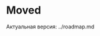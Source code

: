 ﻿<!-- neira:meta
id: NEI-20250904-121010-docs-roadmap-redirect
intent: docs
summary: |
  Дублирующий roadmap перенесён. Теперь источником истины является docs/roadmap.md; этот файл оставлен как редирект для совместимости.
-->

# Moved

Актуальная версия: ../roadmap.md


